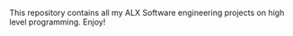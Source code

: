 This repository contains all my ALX Software engineering projects on high level programming. Enjoy!
